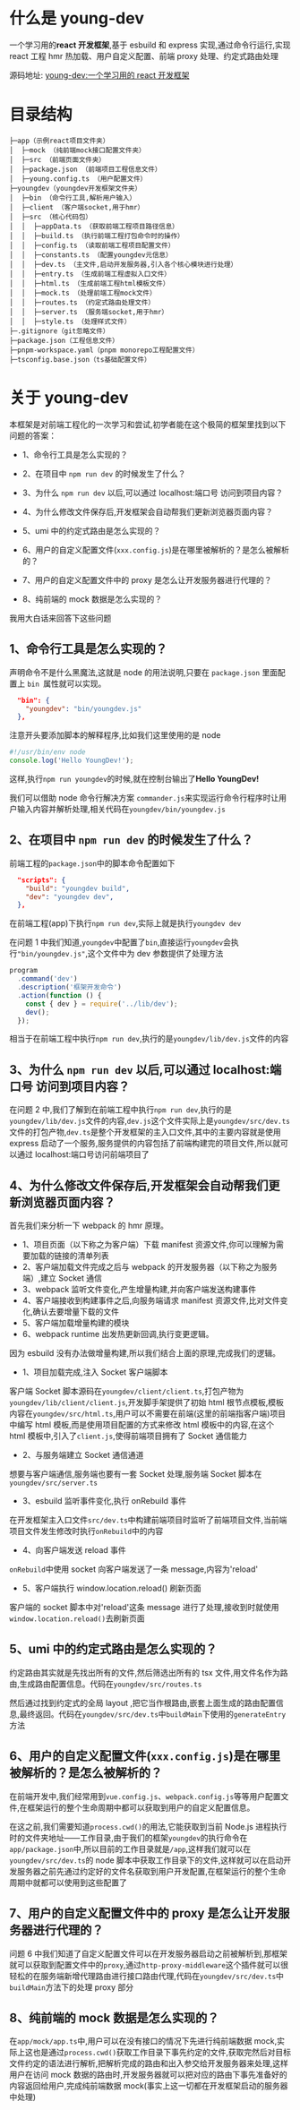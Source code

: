 # 什么是 young-dev

一个学习用的**react 开发框架**,基于 esbuild 和 express 实现,通过命令行运行,实现 react 工程 hmr 热加载、用户自定义配置、前端 proxy 处理、约定式路由处理

源码地址: [young-dev:一个学习用的 react 开发框架](https://github.com/gezhicui/young-dev)

# 目录结构

```
├─app（示例react项目文件夹）
│  ├─mock （纯前端mock接口配置文件夹）
│  ├─src （前端页面文件夹）
│  ├─package.json （前端项目工程信息文件）
│  ├─young.config.ts （用户配置文件）
├─youngdev（youngdev开发框架文件夹）
│  ├─bin （命令行工具,解析用户输入）
│  ├─client （客户端socket,用于hmr）
│  ├─src （核心代码包）
│  │  ├─appData.ts （获取前端工程项目路径信息）
│  │  ├─build.ts （执行前端工程打包命令时的操作）
│  │  ├─config.ts （读取前端工程项目配置文件）
│  │  ├─constants.ts （配置youngdev元信息）
│  │  ├─dev.ts （主文件,启动开发服务器,引入各个核心模块进行处理）
│  │  ├─entry.ts （生成前端工程虚拟入口文件）
│  │  ├─html.ts （生成前端工程html模板文件）
│  │  ├─mock.ts （处理前端工程mock文件）
│  │  ├─routes.ts （约定式路由处理文件）
│  │  ├─server.ts （服务端socket,用于hmr）
│  │  ├─style.ts （处理样式文件）
├─.gitignore（git忽略文件）
├─package.json（工程信息文件）
├─pnpm-workspace.yaml（pnpm monorepo工程配置文件）
├─tsconfig.base.json（ts基础配置文件）
```

# 关于 young-dev

本框架是对前端工程化的一次学习和尝试,初学者能在这个极简的框架里找到以下问题的答案：

- 1、命令行工具是怎么实现的？

- 2、在项目中 `npm run dev` 的时候发生了什么？

- 3、为什么 `npm run dev` 以后,可以通过 localhost:端口号 访问到项目内容？

- 4、为什么修改文件保存后,开发框架会自动帮我们更新浏览器页面内容？

- 5、umi 中的约定式路由是怎么实现的？

- 6、用户的自定义配置文件(`xxx.config.js`)是在哪里被解析的？是怎么被解析的？

- 7、用户的自定义配置文件中的 proxy 是怎么让开发服务器进行代理的？

- 8、纯前端的 mock 数据是怎么实现的？

我用大白话来回答下这些问题

## 1、命令行工具是怎么实现的？

声明命令不是什么黑魔法,这就是 node 的用法说明,只要在 `package.json` 里面配置上 `bin `属性就可以实现。

```json
  "bin": {
    "youngdev": "bin/youngdev.js"
  },
```

注意开头要添加脚本的解释程序,比如我们这里使用的是 node

```js
#!/usr/bin/env node
console.log('Hello YoungDev!');
```

这样,执行`npm run youngdev`的时候,就在控制台输出了**Hello YoungDev!**

我们可以借助 node 命令行解决方案 `commander.js`来实现运行命令行程序时让用户输入内容并解析处理,相关代码在`youngdev/bin/youngdev.js`

## 2、在项目中 `npm run dev` 的时候发生了什么？

前端工程的`package.json`中的脚本命令配置如下

```json
  "scripts": {
    "build": "youngdev build",
    "dev": "youngdev dev",
  },
```

在前端工程(app)下执行`npm run dev`,实际上就是执行`youngdev dev`

在问题 1 中我们知道,`youngdev`中配置了`bin`,直接运行`youngdev`会执行`"bin/youngdev.js"`,这个文件中为 dev 参数提供了处理方法

```js
program
  .command('dev')
  .description('框架开发命令')
  .action(function () {
    const { dev } = require('../lib/dev');
    dev();
  });
```

相当于在前端工程中执行`npm run dev`,执行的是`youngdev/lib/dev.js`文件的内容

## 3、为什么 `npm run dev` 以后,可以通过 localhost:端口号 访问到项目内容？

在问题 2 中,我们了解到在前端工程中执行`npm run dev`,执行的是`youngdev/lib/dev.js`文件的内容,`dev.js`这个文件实际上是`youngdev/src/dev.ts`文件的打包产物,`dev.ts`是整个开发框架的主入口文件,其中的主要内容就是使用 express 启动了一个服务,服务提供的内容包括了前端构建完的项目文件,所以就可以通过 localhost:端口号访问前端项目了

## 4、为什么修改文件保存后,开发框架会自动帮我们更新浏览器页面内容？

首先我们来分析一下 webpack 的 hmr 原理。

- 1、项目页面（以下称之为客户端）下载 manifest 资源文件,你可以理解为需要加载的链接的清单列表
- 2、客户端加载文件完成之后与 webpack 的开发服务器（以下称之为服务端）,建立 Socket 通信
- 3、webpack 监听文件变化,产生增量构建,并向客户端发送构建事件
- 4、客户端接收到构建事件之后,向服务端请求 manifest 资源文件,比对文件变化,确认去要增量下载的文件
- 5、客户端加载增量构建的模块
- 6、webpack runtime 出发热更新回调,执行变更逻辑。

因为 esbuild 没有办法做增量构建,所以我们结合上面的原理,完成我们的逻辑。

- 1、项目加载完成,注入 Socket 客户端脚本

客户端 Socket 脚本源码在`youngdev/client/client.ts`,打包产物为`youngdev/lib/client/client.js`,开发脚手架提供了初始 html 根节点模板,模板内容在`youngdev/src/html.ts`,用户可以不需要在前端(这里的前端指客户端)项目中编写 html 模板,而是使用项目配置的方式来修改 html 模板中的内容,在这个 html 模板中,引入了`client.js`,使得前端项目拥有了 Socket 通信能力

- 2、与服务端建立 Socket 通信通道

想要与客户端通信,服务端也要有一套 Socket 处理,服务端 Socket 脚本在`youngdev/src/server.ts`

- 3、esbuild 监听事件变化,执行 onRebuild 事件

在开发框架主入口文件`src/dev.ts`中构建前端项目时监听了前端项目文件,当前端项目文件发生修改时执行`onRebuild`中的内容

- 4、向客户端发送 reload 事件

`onRebuild`中使用 socket 向客户端发送了一条 message,内容为'reload'

- 5、客户端执行 window.location.reload() 刷新页面

客户端的 socket 脚本中对'reload'这条 message 进行了处理,接收到时就使用` window.location.reload()`去刷新页面

## 5、umi 中的约定式路由是怎么实现的？

约定路由其实就是先找出所有的文件,然后筛选出所有的 tsx 文件,用文件名作为路由,生成路由配置信息。代码在`youngdev/src/routes.ts`

然后通过找到约定式的全局 layout ,把它当作根路由,嵌套上面生成的路由配置信息,最终返回。代码在`youngdev/src/dev.ts`中`buildMain`下使用的`generateEntry`方法

## 6、用户的自定义配置文件(`xxx.config.js`)是在哪里被解析的？是怎么被解析的？

在前端开发中,我们经常用到`vue.config.js`、`webpack.config.js`等等用户配置文件,在框架运行的整个生命周期中都可以获取到用户的自定义配置信息。

在这之前,我们需要知道`process.cwd()`的用法,它能获取到当前 Node.js 进程执行时的文件夹地址——工作目录,由于我们的框架`youngdev`的执行命令在`app/package.json`中,所以目前的工作目录就是`/app`,这样我们就可以在`youngdev/src/dev.ts`的 node 脚本中获取工作目录下的文件,这样就可以在启动开发服务器之前先通过约定好的文件名获取到用户开发配置,在框架运行的整个生命周期中就都可以使用到这些配置了

## 7、用户的自定义配置文件中的 proxy 是怎么让开发服务器进行代理的？

问题 6 中我们知道了自定义配置文件可以在开发服务器启动之前被解析到,那框架就可以获取到配置文件中的`proxy`,通过`http-proxy-middleware`这个插件就可以很轻松的在服务端新增代理路由进行接口路由代理,代码在`youngdev/src/dev.ts`中 `buildMain`方法下的处理 proxy 部分

## 8、纯前端的 mock 数据是怎么实现的？

在`app/mock/app.ts`中,用户可以在没有接口的情况下先进行纯前端数据 mock,实际上这也是通过`process.cwd()`获取工作目录下事先约定的文件,获取完然后对目标文件约定的语法进行解析,把解析完成的路由和出入参交给开发服务器来处理,这样用户在访问 mock 数据的路由时,开发服务器就可以把对应的路由下事先准备好的内容返回给用户,完成纯前端数据 mock(事实上这一切都在开发框架启动的服务器中处理)
